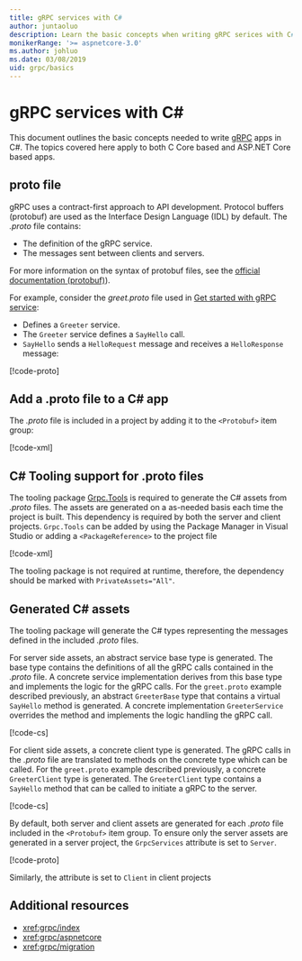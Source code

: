 ```yaml
---
title: gRPC services with C#
author: juntaoluo
description: Learn the basic concepts when writing gRPC serices with C#.
monikerRange: '>= aspnetcore-3.0'
ms.author: johluo
ms.date: 03/08/2019
uid: grpc/basics
---
```

# gRPC services with C#

This document outlines the basic concepts needed to write [gRPC](https://grpc.io/docs/guides/) apps in C#. The topics covered here apply to both C Core based and ASP.NET Core based apps.

## proto file

gRPC uses a contract-first approach to API development. Protocol buffers (protobuf) are used as the Interface Design Language (IDL) by default. The *.proto* file contains:

* The definition of the gRPC service.
* The  messages sent between clients and servers.

For more information on the syntax of protobuf files, see the [official documentation (protobuf)](https://developers.google.com/protocol-buffers/docs/proto3)).

For example, consider the *greet.proto* file used in [Get started with gRPC service](xref:tutorials/grpc/grpc-start):

* Defines a `Greeter` service.
* The `Greeter` service defines a `SayHello` call.
* `SayHello` sends a `HelloRequest` message and receives a `HelloResponse` message:

[!code-proto[](~/tutorials/grpc/grpc-start/samples/GrpcStart/Protos/greet.proto)]

## Add a .proto file to a C# app

The *.proto* file is included in a project by adding it to the `<Protobuf>` item group:

[!code-xml[](~/tutorials/grpc/grpc-start/samples/GrpcStart/GrpcGreeter.Server/GrpcGreeter.Server.csproj?highlight=2&range=7-10)]

## C# Tooling support for .proto files

The tooling package [Grpc.Tools](https://www.nuget.org/packages/Grpc.Tools/) is required to generate the C# assets from *.proto* files. The assets are generated on a as-needed basis each time the project is built. This dependency is required by both the server and client projects. `Grpc.Tools` can be added by using the Package Manager in Visual Studio or adding a `<PackageReference>` to the project file

[!code-xml[](~/tutorials/grpc/grpc-start/samples/GrpcStart/GrpcGreeter.Server/GrpcGreeter.Server.csproj?highlight=1&range=16)]

The tooling package is not required at runtime, therefore, the dependency should be marked with `PrivateAssets="All"`.

## Generated C# assets

The tooling package will generate the C# types representing the messages defined in the included *.proto* files.

For server side assets, an abstract service base type is generated. The base type contains the definitions of all the gRPC calls contained in the *.proto* file. A concrete service implementation derives from this base type and implements the logic for the gRPC calls. For the `greet.proto` example described previously, an abstract `GreeterBase` type that contains a virtual `SayHello` method is generated. A concrete implementation `GreeterService` overrides the method and implements the logic handling the gRPC call.

[!code-cs[](~/tutorials/grpc/grpc-start/samples/GrpcStart/GrpcGreeter.Server/Services/GreeterService.cs?name=snippet)]

For client side assets, a concrete client type is generated. The gRPC calls in the *.proto* file are translated to methods on the concrete type which can be called. For the `greet.proto` example described previously, a concrete `GreeterClient` type is generated. The `GreeterClient` type contains a `SayHello` method that can be called to initiate a gRPC to the server.

[!code-cs[](~/tutorials/grpc/grpc-start/samples/GrpcStart/GrpcGreeter.Client/Program.cs?highlight=9-11&name=snippet)]

By default, both server and client assets are generated for each *.proto* file included in the `<Protobuf>` item group. To ensure only the server assets are generated in a server project, the `GrpcServices` attribute is set to `Server`.

[!code-proto[](~/tutorials/grpc/grpc-start/samples/GrpcStart/Protos/greet.proto)]

Similarly, the attribute is set to `Client` in client projects

## Additional resources

* <xref:grpc/index>
* <xref:grpc/aspnetcore>
* <xref:grpc/migration>